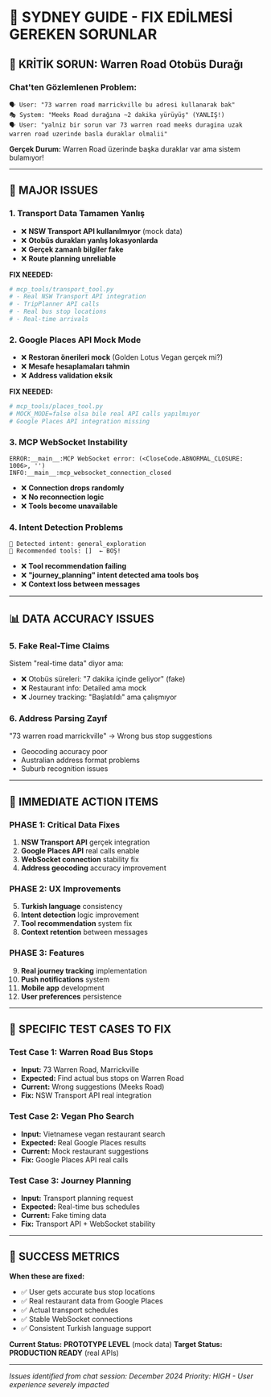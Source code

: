 # 🔧 SYDNEY GUIDE - FIX EDİLMESİ GEREKEN SORUNLAR

## 🚨 **KRİTİK SORUN: Warren Road Otobüs Durağı**

### **Chat'ten Gözlemlenen Problem:**

```
🗣️ User: "73 warren road marrickville bu adresi kullanarak bak"
🎭 System: "Meeks Road durağına ~2 dakika yürüyüş" (YANLIŞ!)
🗣️ User: "yalniz bir sorun var 73 warren road meeks duragina uzak warren road uzerinde basla duraklar olmalii"
```

**Gerçek Durum:** Warren Road üzerinde başka duraklar var ama sistem bulamıyor!

---

## 🚨 **MAJOR ISSUES**

### **1. Transport Data Tamamen Yanlış**

- ❌ **NSW Transport API kullanılmıyor** (mock data)
- ❌ **Otobüs durakları yanlış lokasyonlarda**
- ❌ **Gerçek zamanlı bilgiler fake**
- ❌ **Route planning unreliable**

**FIX NEEDED:**

```python
# mcp_tools/transport_tool.py
# - Real NSW Transport API integration
# - TripPlanner API calls
# - Real bus stop locations
# - Real-time arrivals
```

### **2. Google Places API Mock Mode**

- ❌ **Restoran önerileri mock** (Golden Lotus Vegan gerçek mi?)
- ❌ **Mesafe hesaplamaları tahmin**
- ❌ **Address validation eksik**

**FIX NEEDED:**

```python
# mcp_tools/places_tool.py
# MOCK_MODE=false olsa bile real API calls yapılmıyor
# Google Places API integration missing
```

### **3. MCP WebSocket Instability**

```
ERROR:__main__:MCP WebSocket error: (<CloseCode.ABNORMAL_CLOSURE: 1006>, '')
INFO:__main__:mcp_websocket_connection_closed
```

- ❌ **Connection drops randomly**
- ❌ **No reconnection logic**
- ❌ **Tools become unavailable**

### **4. Intent Detection Problems**

```
🧠 Detected intent: general_exploration
🔧 Recommended tools: []  ← BOŞ!
```

- ❌ **Tool recommendation failing**
- ❌ **"journey_planning" intent detected ama tools boş**
- ❌ **Context loss between messages**

---

## 📊 **DATA ACCURACY ISSUES**

### **5. Fake Real-Time Claims**

Sistem "real-time data" diyor ama:

- ❌ Otobüs süreleri: "7 dakika içinde geliyor" (fake)
- ❌ Restaurant info: Detailed ama mock
- ❌ Journey tracking: "Başlatıldı" ama çalışmıyor

### **6. Address Parsing Zayıf**

"73 warren road marrickville" → Wrong bus stop suggestions

- Geocoding accuracy poor
- Australian address format problems
- Suburb recognition issues

---

## 🔧 **IMMEDIATE ACTION ITEMS**

### **PHASE 1: Critical Data Fixes**

1. **NSW Transport API** gerçek integration
2. **Google Places API** real calls enable
3. **WebSocket connection** stability fix
4. **Address geocoding** accuracy improvement

### **PHASE 2: UX Improvements**

5. **Turkish language** consistency
6. **Intent detection** logic improvement
7. **Tool recommendation** system fix
8. **Context retention** between messages

### **PHASE 3: Features**

9. **Real journey tracking** implementation
10. **Push notifications** system
11. **Mobile app** development
12. **User preferences** persistence

---

## 📱 **SPECIFIC TEST CASES TO FIX**

### **Test Case 1: Warren Road Bus Stops**

- **Input:** 73 Warren Road, Marrickville
- **Expected:** Find actual bus stops on Warren Road
- **Current:** Wrong suggestions (Meeks Road)
- **Fix:** NSW Transport API real integration

### **Test Case 2: Vegan Pho Search**

- **Input:** Vietnamese vegan restaurant search
- **Expected:** Real Google Places results
- **Current:** Mock restaurant suggestions
- **Fix:** Google Places API real calls

### **Test Case 3: Journey Planning**

- **Input:** Transport planning request
- **Expected:** Real-time bus schedules
- **Current:** Fake timing data
- **Fix:** Transport API + WebSocket stability

---

## 🎯 **SUCCESS METRICS**

**When these are fixed:**

- ✅ User gets accurate bus stop locations
- ✅ Real restaurant data from Google Places
- ✅ Actual transport schedules
- ✅ Stable WebSocket connections
- ✅ Consistent Turkish language support

**Current Status:** **PROTOTYPE LEVEL** (mock data)
**Target Status:** **PRODUCTION READY** (real APIs)

---

_Issues identified from chat session: December 2024_
_Priority: HIGH - User experience severely impacted_
